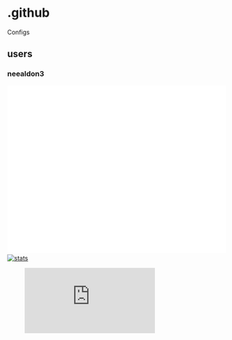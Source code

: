 # .github
Configs
 <!--START_SECTION:activity-->

  <!--END_SECTION:activity-->


## users
### neealdon3
![Metrics](/github-metrics.svg)
[![stats](https://wakatime.com/share/@b7b542fc-a5d1-46f5-844e-a4567ad4cfd4/cd19935c-2cb1-441e-bf98-09acc1bdeb8f.svg)](https://github.com/neealdon3/)







<figure><embed src="https://wakatime.com/share/@b7b542fc-a5d1-46f5-844e-a4567ad4cfd4/cd19935c-2cb1-441e-bf98-09acc1bdeb8f.svg"></embed></figure>
